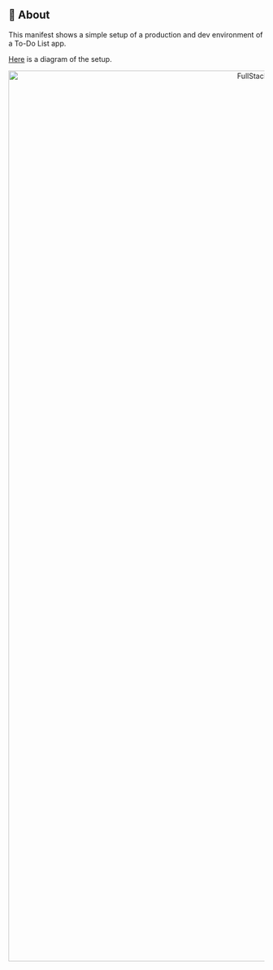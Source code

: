 ## 🧐 About <a name = "about"></a>
This manifest shows a simple setup of a production and dev environment of a To-Do List app.

[Here](FullStackDiagram.png) is a diagram of the setup.

<p align="center">
  <a>
 <img width=1000px height=1750px src="FullStackDiagram.png" alt="FullStackDiagram"></a>
</p>



